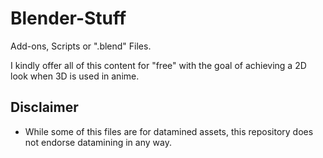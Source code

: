 # Blender-Stuff
Add-ons, Scripts or ".blend" Files.

I kindly offer all of this content for "free" with the goal of achieving a 2D look when 3D is used in anime.

## Disclaimer
- While some of this files are for datamined assets, this repository does not endorse datamining in any way.
